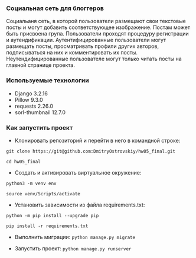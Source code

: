 ### Социальная сеть для блоггеров
Социальаня сеть, в которой пользователи размещают свои текстовые посты и могут добавить соответствующее изображение. Постам может быть присвоена група. Пользователи проходят процедуру регистрации и аутендификации. Аутентифицированные пользователи могут размещать посты, просматривать профили других авторов, подписываться на них и комментировать их посты. Неутендифицированные пользователе могут только читать посты на главной странице проекта.

### Используемые технологии
- Django 3.2.16
- Pillow 9.3.0
- requests 2.26.0
- sorl-thumbnail 12.7.0

### Как запустить проект
- Клонировать репозиторий и перейти в него в командной строке:

```git clone https://git@github.com:DmitryOstrovskiy/hw05_final.git```

```cd hw05_final```

- Cоздать и активировать виртуальное окружение:

```python3 -m venv env```

```source venv/Scripts/activate```

- Установить зависимости из файла requirements.txt:

```python -m pip install --upgrade pip```

```pip install -r requirements.txt```

- Выполнить миграции:
```python manage.py migrate```

- Запустить проект:
```python manage.py runserver```
